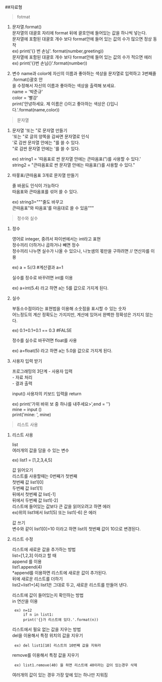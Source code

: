 ##자료형

>fotmat

1. 문자열.format()  
	문자열의 대괄호 자리에 format 뒤에 괄호안에 들어있는 값을 하나씩 넣는다.  
	문자열에 포함된 대괄호 개수 보다 format안에 들어 있는 값의 수가 많으면 정상 동작  
	 ex) print('{} 번 손님'. format(number,greeting))  
	문자열에 포함된 대괄호 개수 보다 format안에 들어 있는 값의 수가 적으면 에러  
	 ex) print('{}번 손님{}'.format(number))
	 
2. 변수 name과 color에 자신의 이름과 좋아하는 색상을 문자열로 입력하고 3번째줄 .format()괄호 안  
	을 수정해서 자신의 이름과 좋아하는 색상을 출력해 보세요.  
		name = '박준규'  
		color = '빨강'  
		print('안녕하세요. 제 이름은 {}이고 좋아하는 색상은 {}입니다.'.format(name,color))  
		
>문자열

1. 문자열 '또는 "로 문자열 만들기  
	'또는 "로 글의 양쪽을 감싸면 문자열로 인식  
	'로 감싼 문자열 안에는 "를 쓸 수 있다.  
	"로 감싼 문자열 안에는 '를 쓸 수 있다.  
	
	ex) string1 = '따옴표로 싼 문자열 안에는 큰따옴표(")를 사용할 수 있다.'  
		string2 = "큰따옴표로 싼 문자열 안에는 따옴표(')를 사용할 수 있다."

2. 따옿표/큰따옴표 3개로 문자열 만들기

	줄 바꿈도 인식이 가능하다  
	따옴표와 큰따옴표를 섞어 쓸 수 있다.  
	
	ex) string3="""줄도 바꾸고  
	큰따옴표"와 따옴표'를 마음대로 쓸 수 있음"""
	
>정수와 실수

1. 정수

	영어로 integer, 중려서 파이썬에서는 int라고 표현  
	정수끼리 더하거나 곱하거나 빼면 정수  
	정수끼리 나누면 실수가 나올 수 있으나, 나눗샘의 몫만을 구하려면 // 연산자를 이용  
	
	ex)	a = 5//3 #계산결과 a=1
	
	실수를 정수로 바꾸려면 int를 이용  
	
	ex) a=int(5.4) 라고 하면 a는 5를 값으로 가지게 된다.
	
2. 실수

	부동소수점이라는 표현법을 이용해 소숫점을 표시할 수 있는 숫자  
	어느정도의 계산 정확도는 가지지만, 계산에 있어서 완벽한 정확성은 가지지 않는다.  
	
	ex) 0.1+0.1+0.1 == 0.3 #FALSE
	
	정수를 실수로 바꾸려면 float를 사용  
	
	ex) a=float(5) 라고 하면 a는 5.0을 값으로 가지게 된다.

3. 사용자 입력 받기

	프로그래밍의 3단계
		- 사용자 입력  
		- 자료 처리  
		- 결과 출력  
		
	input()
	사용자의 키보드 입력을 return
	
	ex) print('가위 바위 보 중 하나를 내주세요>',end = '')  
		mine = input ()  
		print('mine: ', mine)
		
>리스트 사용

1. 리스트 사용

	list  
	여러개의 값을 담을 수 있는 변수
	
	ex)	list1 = [1,2,3,4,5]
	
	값 읽어오기  
	리스트를 사용할때는 0번째가 첫번째  
	첫번째 값 list1[0]  
	두번째 값 list1[1]  
	뒤에서 첫번째 값 list[-1]  
	뒤에서 두번째 값 list1[-2]  
	리스트에 들어있는 값보다 큰 값을 읽어오려고 하면 에러  
		ex)위의 list1에서 list1[5] 또는 list1[-6] 은 에러
	
	값 쓰기  
	변수와 같이 list1[0]=10 이라고 하면 list의 첫번째 값이 10으로 변경된다.
	
2. 리스트 수정

	리스트에 새로운 값을 추가하는 방법  
	list=[1,2,3] 이라고 할 때  
	append 를 이용  
		list1.append(4)  
		*append를 이용하면 리스트에 새로운 값이 추가된다.  
	뒤에 새로운 리스트를 더하기  
		list2=list1+[4]
		list1은 그대로 두고, 새로운 리스트를 만들어 낸다.
		
	리스트에 값이 들어있는지 확인하는 방법  
	in 연산을 이용  
	
		ex) n=12  
			if n in list1:  
			print('{}가 리스트에 있다.'.format(n))
	
	리스트에서 필요 없는 값을 지우는 방법  
	del을 이용해서 특정 위치의 값을 지우기  
	
		ex) del list1[10] 리스트의 10번째 값을 지워라  
		
	remove를 이용해서 특정 값을 지우기  
	
		ex) list1.remove(40) 을 하면 리스트에 40이라는 값이 있는경우 삭제
	
	여러개의 값이 있는 경우 가장 앞에 있는 하나만 지워짐
	

	
	 
